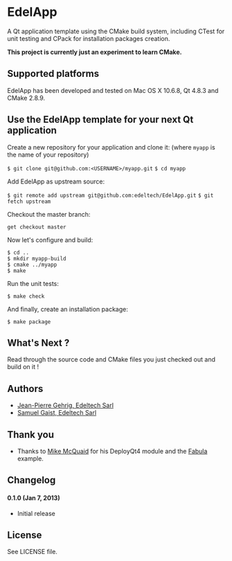 # EdelApp

A Qt application template using the CMake build system, including CTest for unit testing and CPack for installation packages creation.

**This project is currently just an experiment to learn CMake.**

## Supported platforms

EdelApp has been developed and tested on Mac OS X 10.6.8, Qt 4.8.3 and CMake 2.8.9.

## Use the EdelApp template for your next Qt application

Create a new repository for your application and clone it: (where `myapp` is the name of your repository)

`$ git clone git@github.com:<USERNAME>/myapp.git`
`$ cd myapp`

Add EdelApp as upstream source:

`$ git remote add upstream git@github.com:edeltech/EdelApp.git`
`$ git fetch upstream`

Checkout the master branch:

`get checkout master`

Now let's configure and build:

`$ cd ..`  
`$ mkdir myapp-build`  
`$ cmake ../myapp`  
`$ make`  

Run the unit tests:

`$ make check`

And finally, create an installation package:

`$ make package`

## What's Next ?

Read through the source code and CMake files you just checked out and build on it !

## Authors

* [Jean-Pierre Gehrig, Edeltech Sarl](http://www.edeltech.ch/about)
* [Samuel Gaist, Edeltech Sarl](http://www.edeltech.ch/about)

## Thank you

* Thanks to [Mike McQuaid](http://mikemcquaid.com/2012/01/04/deploying-qt-applications-with-deployqt4/) for his DeployQt4 module and the [Fabula](https://github.com/mikemcquaid/Fabula/blob/master/CMakeLists.txt) example.

## Changelog

#### 0.1.0 (Jan 7, 2013)

* Initial release

## License

See LICENSE file.